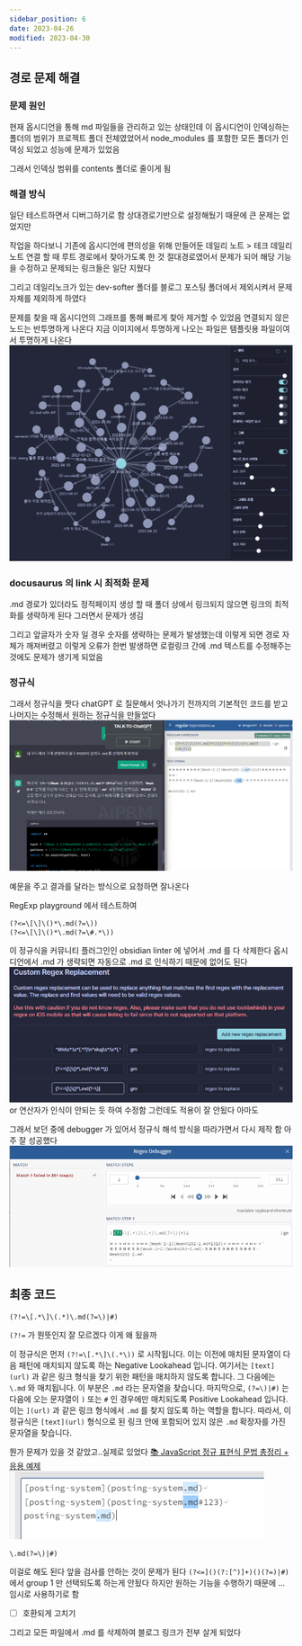```yaml
---
sidebar_position: 6
date: 2023-04-26
modified: 2023-04-30
---
```


## 경로 문제 해결

### 문제 원인

현재 옵시디언을 통해 md 파일들을 관리하고 있는 상태인데
이 옵시디언이 인덱싱하는 폴더의 범위가 프로젝트 폴더 전체였었어서 node_modules 를 포함한 모든 폴더가 인덱싱 되었고
성능에 문제가 있었음

그래서 인덱싱 범위를 contents 폴더로 줄이게 됨

### 해결 방식

일단 테스트하면서 디버그하기로 함 상대경로기반으로 설정해뒀기 때문에 큰 문제는 없었지만

작업을 하다보니 기존에 옵시디언에 편의성을 위해 만들어둔
데일리 노트 > 테크 데일리 노트 연결 할 때 루트 경로에서 찾아가도록 한 것 절대경로였어서 문제가 되어 해당 기능을 수정하고
문제되는 링크들은 일단 지웠다

그리고 데일리노크가 있는 dev-softer 폴더를 블로그 포스팅 폴더에서 제외시켜서 문제 자체를 제외하게 하였다

문제를 찾을 때 옵시디언의 그래프를 통해 빠르게 찾아 제거할 수 있었음
연결되지 않은 노드는 반투명하게 나온다 지금 이미지에서 투명하게 나오는 파일은 템플릿용 파일이여서 투명하게 나온다
![](file/posting-system.png)

### docusaurus 의 link 시 최적화 문제

.md 경로가 있더라도 정적페이지 생성 할 때 폴더 상에서 링크되지 않으면 링크의 최적화를 생략하게 된다
그러면서 문제가 생김

그리고 앞글자가 숫자 일 경우 숫자를 생략하는 문제가 발생했는데
이렇게 되면 경로 자체가 깨져버렸고
이렇게 오류가 한번 발생하면 로컬링크 간에 .md 텍스트를 수정해주는 것에도 문제가 생기게 되었음

### 정규식

그래서 정규식을 짯다
chatGPT 로 질문해서 엇나가기 전까지의 기본적인 코드를 받고 나머지는 수정해서 원하는 정규식을 만들었다
![](file/posting-system-1.png)

예문을 주고 결과를 달라는 방식으로 요청하면 잘나온다

RegExp playground 에서 테스트하여

```RegExp
(?<=\[\]\()*\.md(?=\))
(?<=\[\]\()*\.md(?=\#.*\))
```

이 정규식을 커뮤니티 플러그인인 obsidian linter 에 넣어서 .md 를 다 삭제한다
옵시디언에서 .md 가 생략되면 자동으로 .md 로 인식하기 때문에 없어도 된다
![](file/posting-system-2.png)
or 연산자가 인식이 안되는 듯 하여 수정함
그런데도 적용이 잘 안됬다 아마도

그래서 보던 중에 debugger 가 있어서 정규식 해석 방식을 따라가면서 다시 제작 함
아주 잘 성공했다
![](file/posting-system-3.png)

## 최종 코드

```
(?!=\[.*\]\(.*)\.md(?=\)|#)
```

`(?!=` 가 뭔뜻인지 잘 모르겠다 이게 왜 됬을까

이 정규식은 먼저 `(?!=\[.*\]\(.*\))` 로 시작됩니다. 이는 이전에 매치된 문자열이 다음 패턴에 매치되지 않도록 하는 Negative Lookahead 입니다. 여기서는 `[text](url)` 과 같은 링크 형식을 찾기 위한 패턴을 매치하지 않도록 합니다.
그 다음에는 `\.md` 와 매치됩니다. 이 부분은 `.md` 라는 문자열을 찾습니다.
마지막으로, `(?=\)|#)` 는 다음에 오는 문자열이 `)` 또는 `#` 인 경우에만 매치되도록 Positive Lookahead 입니다. 이는 `](url)` 과 같은 링크 형식에서 `.md` 를 찾지 않도록 하는 역할을 합니다.
따라서, 이 정규식은 `[text](url)` 형식으로 된 링크 안에 포함되어 있지 않은 `.md` 확장자를 가진 문자열을 찾습니다.

뭔가 문제가 있을 것 같았고..실제로 있었다
[📚 JavaScript 정규 표현식 문법 총정리 + 응용 예제](https://inpa.tistory.com/entry/JS-%F0%9F%93%9A-%EC%A0%95%EA%B7%9C%EC%8B%9D-RegExp-%EB%88%84%EA%B5%AC%EB%82%98-%EC%9D%B4%ED%95%B4%ED%95%98%EA%B8%B0-%EC%89%BD%EA%B2%8C-%EC%A0%95%EB%A6%AC)
![](file/posting-system-4.png)

```
\.md(?=\)|#)
```

이걸로 해도 된다
앞을 검사를 안하는 것이 문제가 된다
`(?<=]()(?:[^)]+)()(?=)|#)` 에서 group 1 만 선택되도록 하는게 안됬다
하지만 원하는 기능을 수행하기 때문에 ... 임시로 사용하기로 함

- [ ] 호환되게 고치기

그리고 모든 파일에서 .md 를 삭제하여 블로그 링크가 전부 살게 되었다
